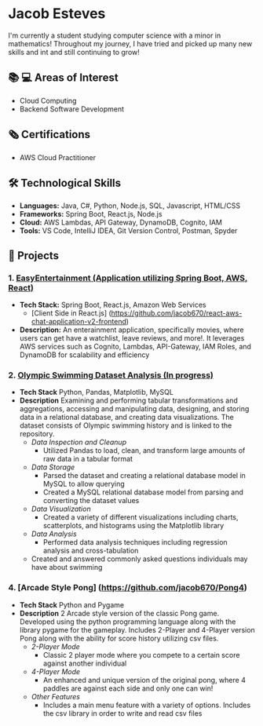 # Jacob Esteves
I'm currently a student studying computer science with a minor in mathematics! Throughout my journey, I have tried and picked up many new skills and int and still continuing to grow!

## 📚 💻 Areas of Interest
- Cloud Computing
- Backend Software Development

## 🗞️ Certifications
- AWS Cloud Practitioner

## 🛠️ Technological Skills
- **Languages:** Java, C#, Python, Node.js, SQL, Javascript, HTML/CSS
- **Frameworks:** Spring Boot, React.js, Node.js
- **Cloud:** AWS Lambdas, API Gateway, DynamoDB, Cognito, IAM
- **Tools:**  VS Code, IntelliJ IDEA, Git Version Control, Postman, Spyder

## 🚀 Projects

### 1. [EasyEntertainment (Application utilizing Spring Boot, AWS, React)](https://github.com/jacob670/java-aws-chat-application-v2)
- **Tech Stack:** Spring Boot, React.js, Amazon Web Services
    - [Client Side in React.js] (https://github.com/jacob670/react-aws-chat-application-v2-frontend)
- **Description:** An enterainment application, specifically movies, where users can get have a watchlist, leave reviews, and more!. It leverages AWS services such as Cognito, Lambdas, API-Gateway, IAM Roles, and DynamoDB for scalability and efficiency

### 2. [Olympic Swimming Dataset Analysis (In progress)](https://github.com/jacob670/OlympicSwimmingDataAnalysis)
- **Tech Stack** Python, Pandas, Matplotlib, MySQL
- **Description** Examining and performing tabular transformations and aggregations, accessing and manipulating data, designing, and storing data in a relational database, and creating data visualizations. The dataset consists of Olympic swimming history and is linked to the repository.
  - *Data Inspection and Cleanup*
    - Utilized Pandas to load, clean, and transform large amounts of raw data in a tabular format
  - *Data Storage*
    - Parsed the dataset and creating a relational database model in MySQL to allow querying
    - Created a MySQL relational database model from parsing and converting the dataset values
  - *Data Visualization*
    - Created a variety of different visualizations including charts, scatterplots, and histograms using the Matplotlib library
  - *Data Analysis*
    - Performed data analysis techniques including regression analysis and cross-tabulation
  - Created and answered commonly asked questions individuals may have about swimming

### 4. [Arcade Style Pong] (https://github.com/jacob670/Pong4)
- **Tech Stack** Python and Pygame
- **Description** 2 Arcade style version of the classic Pong game. Developed using the python programming language along with the library pygame for the gameplay. Includes 2-Player and 4-Player version Pong along with the ability for score history utilizing csv files.
  - *2-Player Mode*
    - Classic 2 player mode where you compete to a certain score against another individual
  - *4-Player Mode* 
    - An enhanced and unique version of the original pong, where 4 paddles are against each side and only one can win!
  - *Other Features*
    - Includes a main menu feature with a variety of options. Includes the csv library in order to write and read csv files 
